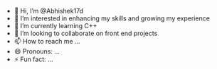 - 👋 Hi, I’m @Abhishek17d
- 👀 I’m interested in enhancing my skills and growing my experience
- 🌱 I’m currently learning C++
- 💞️ I’m looking to collaborate on front end projects
- 📫 How to reach me ...
- 😄 Pronouns: ...
- ⚡ Fun fact: ...

<!---
Abhishek17d/Abhishek17d is a ✨ special ✨ repository because its `README.md` (this file) appears on your GitHub profile.
You can click the Preview link to take a look at your changes.
--->
